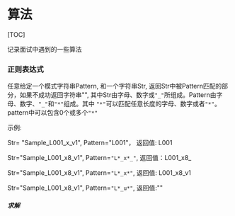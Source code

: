 # 算法

[TOC]

记录面试中遇到的一些算法

### 正则表达式

任意给定一个模式字符串Pattern, 和一个字符串Str, 返回Str中被Pattern匹配的部分，如果不成功返回字符串"", 其中Str由字母、数字或`"_"`所组成。Pattern由字母、数字、`"_"`和`"*"`组成。其中 `"*"`可以匹配任意长度的字母、数字或者`"*"`。pattern中可以包含0个或多个`"*"`

示例:

Str= "Sample_L001_x_v1", Pattern="L001"， 返回值: L001

Str="Sample_L001_x8_v1", Pattern=`"L*_x*_"`, 返回值：L001_x8_

Str="Sample_L001_x8_v1", Pattern=`"L*_x*"`, 返回值: L001_x8_v1

Str="Sample_L001_x8_v1", Pattern=`"L*_u*"`, 返回值:""



##### 求解

~~~

~~~

